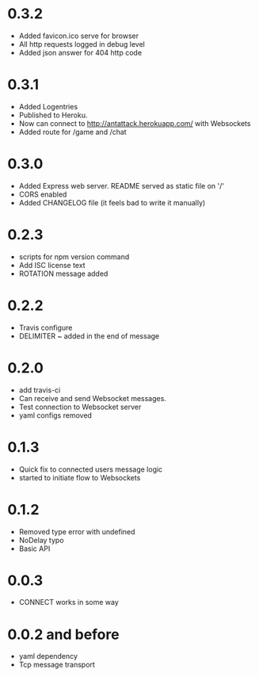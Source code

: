 0.3.2
==========
* Added favicon.ico serve for browser
* All http requests logged in debug level
* Added json answer for 404 http code

0.3.1
==========
* Added Logentries
* Published to Heroku.
* Now can connect to http://antattack.herokuapp.com/ with Websockets
* Added route for /game and /chat

0.3.0
==========
* Added Express web server. README served as static file on '/'
* CORS enabled
* Added CHANGELOG file (it feels bad to write it manually)

0.2.3
==========

  * scripts for npm version command
  * Add ISC license text
  * ROTATION message added

0.2.2
==========

  * Travis configure
  * DELIMITER ~ added in the end of message

0.2.0
==========

  * add travis-ci
  * Can receive and send Websocket messages.
  * Test connection to Websocket server
  * yaml configs removed

0.1.3
==========

  * Quick fix to connected users message logic
  * started to initiate flow to Websockets

0.1.2
==========

  * Removed type error with undefined
  * NoDelay typo
  * Basic API

0.0.3
==========

  * CONNECT works in some way

0.0.2 and before
==========

  * yaml dependency
  * Tcp message transport

